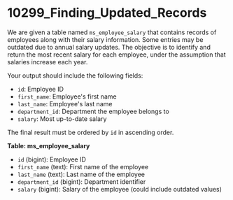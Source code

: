 # 10299_Finding_Updated_Records

We are given a table named `ms_employee_salary` that contains records of employees along with their salary information. Some entries may be outdated due to annual salary updates. The objective is to identify and return the most recent salary for each employee, under the assumption that salaries increase each year.

Your output should include the following fields:
- `id`: Employee ID
- `first_name`: Employee's first name
- `last_name`: Employee's last name
- `department_id`: Department the employee belongs to
- `salary`: Most up-to-date salary

The final result must be ordered by `id` in ascending order.

**Table: ms_employee_salary**
- `id` (bigint): Employee ID
- `first_name` (text): First name of the employee
- `last_name` (text): Last name of the employee
- `department_id` (bigint): Department identifier
- `salary` (bigint): Salary of the employee (could include outdated values)
